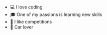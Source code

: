 - 💻 I love coding
- 🎓 One of my passions is learning new skills
- 🚀 I like competitions
- 🚗 Car lover

<!---
M0raru/M0raru is a ✨ special ✨ repository because its `README.md` (this file) appears on your GitHub profile.
You can click the Preview link to take a look at your changes.
--->

